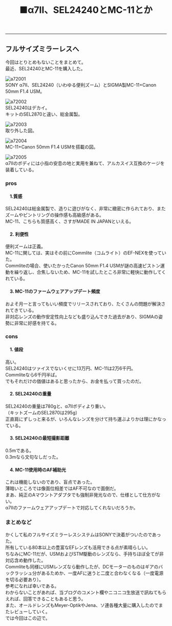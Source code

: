 ﻿---
layout: post
title: ■α7II、SEL24240とMC-11とか
---
---

## **フルサイズミラーレスへ**
今回はとりとめもないことをまとめて。  
最近、SEL24240とMC-11を購入した。

![a72001](https://beni2nd.github.io/images/a72001.jpg)  
SONY α7II、SEL24240（いわゆる便利ズーム）とSIGMA製MC-11+Canon 50mm F1.4 USM。  

![a72002](https://beni2nd.github.io/images/a72002.jpg)   
SEL24240はデカイ。  
キットのSEL2870と違い、総金属製。  

![a72003](https://beni2nd.github.io/images/a72003.jpg)  
取り外した図。  

![a72004](https://beni2nd.github.io/images/a72004.jpg)  
MC-11+Canon 50mm F1.4 USMを搭載の図。  

![a72005](https://beni2nd.github.io/images/a72005.jpg)  
α7IIのボディには小指の安息の地と実用を兼ねて、アルカスイス互換のケージを装着している。  

### **pros**

#### 　1.質感
SEL24240は総金属製で、造りに遊びがなく、非常に緻密に作られており、またズームやピントリングの操作感も高級感がある。  
MC-11、こちらも質感高く、さすがMADE IN JAPANといえる。  

#### 　2. 利便性
便利ズームは正義。  
MC-11に関しては、実はその前にCommlite（コムライト）のEF-NEXを使っていた。  
Commliteの場合、使いたかったCanon 50mm F1.4 USMが謎の高速ピストン運動を繰り返し、合焦しないため、MC-11を試したところ非常に軽快に動作してくれている。  

#### 　3. MC-11のファームウェアアップデート頻度
およそ月一と言ってもいい頻度でリリースされており、たくさんの問題が解決されてきている。  
非対応レンズの動作安定性向上なども盛り込んできた過去があり、SIGMAの姿勢に非常に好感を持てる。  

### **cons**

#### 　1. 値段
高い。  
SEL24240はツァイスでないくせに13万円、MC-11は2万6千円。  
Commliteなら6千円半ば。  
でもそれだけの価値はあると思ったから、お金を払って買ったのだ。  

#### 　2. SEL24240の重量
SEL24240の重量は780gと、α7IIボディより重い。  
（キットズームのSEL2870は295g）  
正直肩にずしっと来るが、いろんなレンズを分けて持ち運ぶよりかは理にかなっている。  

#### 　3. SEL24240の最短撮影距離
0.5mである。  
0.3mなら文句なしだった。  

#### 　4. MC-11使用時のAF補助光
これは機能しないのであり、盲点であった。  
薄暗いところでは像面位相差ではAF不可なので面倒だ。  
まあ、純正のAマウントアダプタでも強制非発光なので、仕様として仕方がない。  
α7IIのファームウェアアップデートで対応してくれないだろうか。  

### **まとめなど**
かくして私のフルサイズミラーレスシステムはSONYで決着がついたのであった。  
所有している80本以上の豊富なEFレンズも活用できる点が素晴らしい。  
ちなみにMC-11だが、USMおよびSTM駆動のレンズなら、手持ちほぼ全てが非対応含め動作した。  
Commliteも同様にUSMレンズなら動作したが、DCモーターのものはギアのバックラッシュ分があるためか、一度AFに迷うと二度と合わなくなる（一度電源を切る必要あり）。  
参考になれば幸いである。  
わからないことがあれば、当ブログのコメント欄やニコニコ生放送で訊ねてもらえれば、回答できることもあると思う。  
また、オールドレンズもMeyer-OptikやJena、ソ連各種大量に購入したのでまたレビューしていく。   
では今回はこの辺で。  
